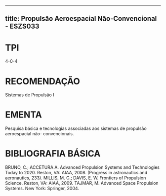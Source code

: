 
---
title: Propulsão Aeroespacial Não-Convencional - ESZS033 
---

# TPI

4-0-4

# RECOMENDAÇÃO

Sistemas de Propulsão I

# EMENTA

Pesquisa básica e tecnologias associadas aos sistemas de propulsão aeroespacial não- convencionais.

# BIBLIOGRAFIA BÁSICA

BRUNO, C.; ACCETURA A. Advanced Propulsion Systems and Technologies Today to 2020. Reston, VA: AIAA, 2008. (Progress in astronautics and aeronautics, 233).
MILLIS, M. G.; DAVIS, E. W. Frontiers of Propulsion Science. Reston, VA: AIAA, 2009.
TAJMAR, M. Advanced Space Propulsion Systems. New York: Springer, 2004.
        